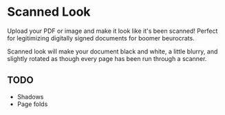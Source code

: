 # Scanned Look

Upload your PDF or image and make it look like it's been scanned! Perfect for legitimizing digitally signed documents for boomer beurocrats.

Scanned look will make your document black and white, a little blurry, and slightly rotated as though every page has been run through a scanner.

## TODO

- Shadows
- Page folds

